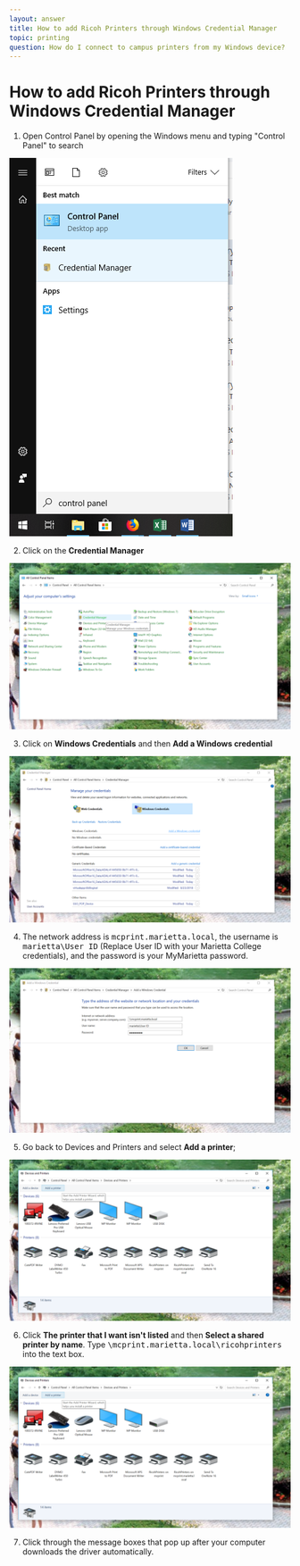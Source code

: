 ```yaml
---
layout: answer
title: How to add Ricoh Printers through Windows Credential Manager
topic: printing
question: How do I connect to campus printers from my Windows device?
---
```

# How to add Ricoh Printers through Windows Credential Manager

1. Open Control Panel by opening the Windows menu and typing &quot;Control Panel&quot; to search
 <img class="center" src="../images/ricoh_windows_credential_manager/1.png">

2. Click on the <b>Credential Manager</b>
 <img class="center" src="../images/ricoh_windows_credential_manager/2.png">

3. Click on <b>Windows Credentials</b> and then <b>Add a Windows credential</b>
 <img class="center" src="../images/ricoh_windows_credential_manager/3.png">

4. The network address is <kbd>mcprint.marietta.local</kbd>, the username is <kbd>marietta\User ID</kbd> (Replace User ID with your Marietta College credentials), and the password is your MyMarietta password.
 <img class="center" src="../images/ricoh_windows_credential_manager/4.png">

5. Go back to Devices and Printers and select <b>Add a printer</b>;
 <img class="center" src="../images/ricoh_windows_credential_manager/5.png">

6. Click <b>The printer that I want isn&#39;t listed</b> and then <b>Select a shared printer by name</b>. Type <kbd>\\mcprint.marietta.local\ricohprinters</kbd> into the text box.
 <img class="center" src="../images/ricoh_windows_credential_manager/6.png">

7. Click through the message boxes that pop up after your computer downloads the driver automatically.
